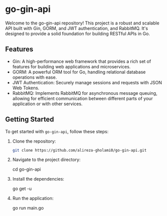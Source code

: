 # go-gin-api

Welcome to the go-gin-api repository! This project is a robust and scalable API built with Gin, GORM, and JWT authentication, and RabbitMQ. It's designed to provide a solid foundation for building RESTful APIs in Go.

## Features

- Gin: A high-performance web framework that provides a rich set of features for building web applications and microservices.
- GORM: A powerful ORM tool for Go, handling relational database operations with ease.
- JWT Authentication: Securely manage sessions and requests with JSON Web Tokens.
- RabbitMQ: Implements RabbitMQ for asynchronous message queuing, allowing for efficient communication between different parts of your application or with other services.
  
## Getting Started

To get started with `go-gin-api`, follow these steps:

1. Clone the repository:
   ```bash
   git clone https://github.com/alireza-gholami0/go-gin-api.git
   
2. Navigate to the project directory:
  
   cd go-gin-api
   
3. Install the dependencies:
  
   go get -u
   
4. Run the application:
  
   go run main.go
